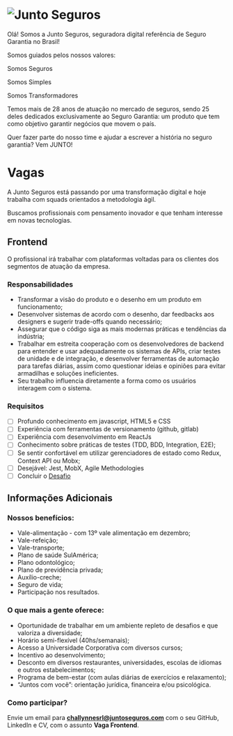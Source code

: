 # ![Junto Seguros](https://static.juntoseguros.com/images/logo.png)

Olá! Somos a Junto Seguros, seguradora digital referência de Seguro Garantia no Brasil!

Somos guiados pelos nossos valores:

Somos Seguros

Somos Simples

Somos Transformadores

 
Temos mais de 28 anos de atuação no mercado de seguros, sendo 25 deles dedicados exclusivamente ao Seguro Garantia: um produto que tem como objetivo garantir negócios que movem o país.

 
Quer fazer parte do nosso time e ajudar a escrever a história no seguro garantia? Vem JUNTO!

# Vagas

A Junto Seguros está passando por uma transformação digital e hoje trabalha com squads orientados a metodologia ágil.

Buscamos profissionais com pensamento inovador e que tenham interesse em novas tecnologias.

## Frontend

O profissional irá trabalhar com plataformas voltadas para os clientes dos segmentos de atuação da empresa.

### Responsabilidades

* Transformar a visão do produto e o desenho em um produto em funcionamento;
* Desenvolver sistemas de acordo com o desenho, dar feedbacks aos designers e sugerir trade-offs quando necessário;
* Assegurar que o código siga as mais modernas práticas e tendências da indústria;
* Trabalhar em estreita cooperação com os desenvolvedores de backend para entender e usar adequadamente os sistemas de APIs, criar testes de unidade e de integração, e desenvolver ferramentas de automação para tarefas diárias, assim como questionar ideias e opiniões para evitar armadilhas e soluções ineficientes.
* Seu trabalho influencia diretamente a forma como os usuários interagem com o sistema.

### Requisitos


- [ ] Profundo conhecimento em javascript, HTML5 e CSS
- [ ] Experiência com ferramentas de versionamento (github, gitlab)
- [ ] Experiência com desenvolvimento em ReactJs
- [ ] Conhecimento sobre práticas de testes (TDD, BDD, Integration, E2E);
- [ ] Se sentir confortável em utilizar gerenciadores de estado como Redux, Context API ou Mobx;
- [ ] Desejável: Jest, MobX, Agile Methodologies
- [ ] Concluir o [Desafio](./front/Challenge.md)

## Informações Adicionais

### Nossos benefícios:

* Vale-alimentação - com 13º vale alimentação em dezembro;
* Vale-refeição;
* Vale-transporte;
* Plano de saúde SulAmérica;
* Plano odontológico;
* Plano de previdência privada;
* Auxílio-creche;
* Seguro de vida;
* Participação nos resultados.
 

### O que mais a gente oferece:

* Oportunidade de trabalhar em um ambiente repleto de desafios e que valoriza a diversidade;
* Horário semi-flexível (40hs/semanais);
* Acesso a Universidade Corporativa com diversos cursos;
* Incentivo ao desenvolvimento;
* Desconto em diversos restaurantes, universidades, escolas de idiomas e outros estabelecimentos;
* Programa de bem-estar (com aulas diárias de exercícios e relaxamento);
* “Juntos com você”: orientação jurídica, financeira e/ou psicológica.

### Como participar?

Envie um email para **challynnesrl@juntoseguros.com** com o seu GitHub, LinkedIn e CV, com o assunto **Vaga Frontend**.
